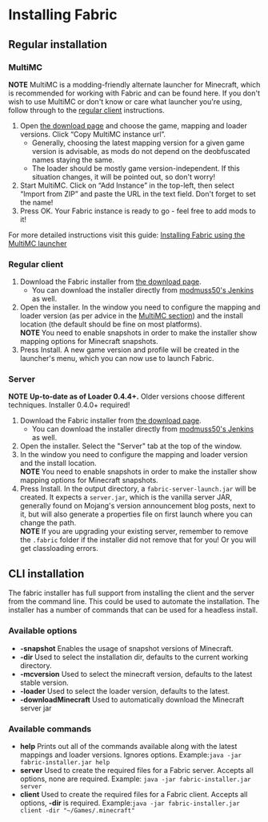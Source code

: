 # Installing Fabric

## Regular installation

### MultiMC

**NOTE** MultiMC is a modding-friendly alternate launcher for Minecraft,
which is recommended for working with Fabric and can be found here. If
you don't wish to use MultiMC or don't know or care what launcher you're
using, follow through to the [regular client](.md#regular_client)
instructions.

1. Open [the download page](https://fabricmc.net/use/) and choose the
   game, mapping and loader versions. Click “Copy MultiMC instance
   url”.
   - Generally, choosing the latest mapping version for a given game
     version is advisable, as mods do not depend on the deobfuscated
     names staying the same.
   - The loader should be mostly game version-independent. If this
     situation changes, it will be pointed out, so don't worry\!
2. Start MultiMC. Click on “Add Instance” in the top-left, then select
   “Import from ZIP” and paste the URL in the text field. Don't
   forget to set the name\!
3. Press OK. Your Fabric instance is ready to go - feel free to add
   mods to it\!

For more detailed instructions visit this guide: [Installing Fabric
using the MultiMC launcher](tutorial/install_with_multimc.md)

### Regular client

1. Download the Fabric installer from [the download
   page](https://fabricmc.net/use/).
   - You can download the installer directly from [modmuss50's
     Jenkins](https://jenkins.modmuss50.me/job/FabricMC/job/fabric-installer/job/master/)
     as well.
2. Open the installer. In the window you need to configure the mapping
   and loader version (as per advice in the [MultiMC
   section](.md#multimc)) and the install location (the default should be
   fine on most platforms).  
   **NOTE** You need to enable snapshots in order to make the installer
   show mapping options for Minecraft snapshots.
3. Press Install. A new game version and profile will be created in the
   launcher's menu, which you can now use to launch Fabric.

### Server

**NOTE** **Up-to-date as of Loader 0.4.4+.** Older versions choose
different techniques. Installer 0.4.0+ required\!

1. Download the Fabric installer from [the download
   page](https://fabricmc.net/use/).
   - You can download the installer directly from [modmuss50's
     Jenkins](https://jenkins.modmuss50.me/job/FabricMC/job/fabric-installer/job/master/)
     as well.
2. Open the installer. Select the "Server" tab at the top of the
   window.
3. In the window you need to configure the mapping and loader version
   and the install location.  
   **NOTE** You need to enable snapshots in order to make the installer
   show mapping options for Minecraft snapshots.
4. Press Install. In the output directory, a `fabric-server-launch.jar`
   will be created. It expects a `server.jar`, which is the vanilla
   server JAR, generally found on Mojang's version announcement blog
   posts, next to it, but will also generate a properties file on first
   launch where you can change the path.  
   **NOTE** If you are upgrading your existing server, remember to
   remove the `.fabric` folder if the installer did not remove that for
   you\! Or you will get classloading errors.

## CLI installation

The fabric installer has full support from installing the client and the
server from the command line. This could be used to automate the
installation. The installer has a number of commands that can be used
for a headless install.

### Available options

- **-snapshot** Enables the usage of snapshot versions of Minecraft.
- **-dir** Used to select the installation dir, defaults to the
  current working directory.
- **-mcversion** Used to select the minecraft version, defaults to the
  latest stable version.
- **-loader** Used to select the loader version, defaults to the
  latest.
- **-downloadMinecraft** Used to automatically download the Minecraft
  server jar

### Available commands

- **help** Prints out all of the commands available along with the
  latest mappings and loader versions. Ignores options. Example:`java
  -jar fabric-installer.jar help
  `
- **server** Used to create the required files for a Fabric server.
  Accepts all options, none are required. Example: `java -jar
  fabric-installer.jar server
  `
- **client** Used to create the required files for a Fabric client.
  Accepts all options, **-dir** is required. Example:`java -jar
  fabric-installer.jar client -dir "~/Games/.minecraft"
  `

